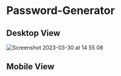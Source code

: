 # Password-Generator
## Desktop View
![Screenshot 2023-03-30 at 14 55 08](https://user-images.githubusercontent.com/105244751/228859368-c1ef2f93-578a-4555-824b-39e1aa15c4e8.png)
## Mobile View
